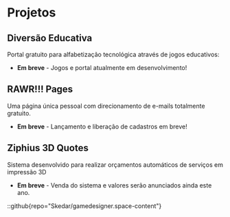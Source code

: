 # Projetos

## Diversão Educativa
Portal gratuito para alfabetização tecnológica através de jogos educativos:

- **Em breve** - Jogos e portal atualmente em desenvolvimento!

## RAWR!!! Pages
Uma página única pessoal com direcionamento de e-mails totalmente gratuito.

- **Em breve** - Lançamento e liberação de cadastros em breve!

## Ziphius 3D Quotes
Sistema desenvolvido para realizar orçamentos automáticos de serviços em impressão 3D

- **Em breve** - Venda do sistema e valores serão anunciados ainda este ano.


::github{repo="Skedar/gamedesigner.space-content"} 